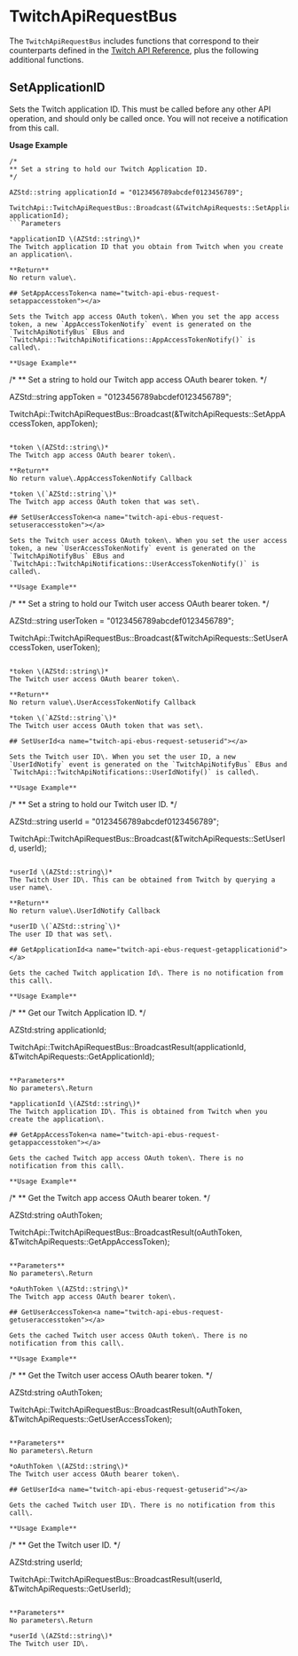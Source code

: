 # TwitchApiRequestBus<a name="twitch-api-ebus-request-bus"></a>

The `TwitchApiRequestBus` includes functions that correspond to their counterparts defined in the [Twitch API Reference](https://dev.twitch.tv/docs/api/reference), plus the following additional functions\.

## SetApplicationID<a name="twitch-api-ebus-request-setapplicationid"></a>

Sets the Twitch application ID\. This must be called before any other API operation, and should only be called once\. You will not receive a notification from this call\.

**Usage Example**

```
/*
** Set a string to hold our Twitch Application ID.
*/
 
AZStd::string applicationId = "0123456789abcdef0123456789";
 
TwitchApi::TwitchApiRequestBus::Broadcast(&TwitchApiRequests::SetApplicationId, applicationId);
```Parameters

*applicationID \(AZStd::string\)*  
The Twitch application ID that you obtain from Twitch when you create an application\.

**Return**  
No return value\.

## SetAppAccessToken<a name="twitch-api-ebus-request-setappaccesstoken"></a>

Sets the Twitch app access OAuth token\. When you set the app access token, a new `AppAccessTokenNotify` event is generated on the `TwitchApiNotifyBus` EBus and `TwitchApi::TwitchApiNotifications::AppAccessTokenNotify()` is called\.

**Usage Example**

```
/*
** Set a string to hold our Twitch app access OAuth bearer token.
*/

AZStd::string appToken = "0123456789abcdef0123456789";
 
TwitchApi::TwitchApiRequestBus::Broadcast(&TwitchApiRequests::SetAppAccessToken, appToken);
```Parameters

*token \(AZStd::string\)*  
The Twitch app access OAuth bearer token\.

**Return**  
No return value\.AppAccessTokenNotify Callback

*token \(`AZStd::string`\)*  
The Twitch app access OAuth token that was set\.

## SetUserAccessToken<a name="twitch-api-ebus-request-setuseraccesstoken"></a>

Sets the Twitch user access OAuth token\. When you set the user access token, a new `UserAccessTokenNotify` event is generated on the `TwitchApiNotifyBus` EBus and `TwitchApi::TwitchApiNotifications::UserAccessTokenNotify()` is called\.

**Usage Example**

```
/*
** Set a string to hold our Twitch user access OAuth bearer token.
*/

AZStd::string userToken = "0123456789abcdef0123456789";
 
TwitchApi::TwitchApiRequestBus::Broadcast(&TwitchApiRequests::SetUserAccessToken, userToken);
```Parameters

*token \(AZStd::string\)*  
The Twitch user access OAuth bearer token\.

**Return**  
No return value\.UserAccessTokenNotify Callback

*token \(`AZStd::string`\)*  
The Twitch user access OAuth token that was set\.

## SetUserId<a name="twitch-api-ebus-request-setuserid"></a>

Sets the Twitch user ID\. When you set the user ID, a new `UserIdNotify` event is generated on the `TwitchApiNotifyBus` EBus and `TwitchApi::TwitchApiNotifications::UserIdNotify()` is called\.

**Usage Example**

```
/*
** Set a string to hold our Twitch user ID.
*/

AZStd::string userId = "0123456789abcdef0123456789";
 
TwitchApi::TwitchApiRequestBus::Broadcast(&TwitchApiRequests::SetUserId, userId);
```Parameters

*userId \(AZStd::string\)*  
The Twitch User ID\. This can be obtained from Twitch by querying a user name\.

**Return**  
No return value\.UserIdNotify Callback

*userID \(`AZStd::string`\)*  
The user ID that was set\.

## GetApplicationId<a name="twitch-api-ebus-request-getapplicationid"></a>

Gets the cached Twitch application Id\. There is no notification from this call\.

**Usage Example**

```
/*
** Get our Twitch Application ID.
*/

AZStd:string applicationId;
  
TwitchApi::TwitchApiRequestBus::BroadcastResult(applicationId, &TwitchApiRequests::GetApplicationId);
```

**Parameters**  
No parameters\.Return

*applicationId \(AZStd::string\)*  
The Twitch application ID\. This is obtained from Twitch when you create the application\.

## GetAppAccessToken<a name="twitch-api-ebus-request-getappaccesstoken"></a>

Gets the cached Twitch app access OAuth token\. There is no notification from this call\.

**Usage Example**

```
/*
** Get the Twitch app access OAuth bearer token.
*/

AZStd:string oAuthToken;
  
TwitchApi::TwitchApiRequestBus::BroadcastResult(oAuthToken, &TwitchApiRequests::GetAppAccessToken);
```

**Parameters**  
No parameters\.Return

*oAuthToken \(AZStd::string\)*  
The Twitch app access OAuth bearer token\.

## GetUserAccessToken<a name="twitch-api-ebus-request-getuseraccesstoken"></a>

Gets the cached Twitch user access OAuth token\. There is no notification from this call\.

**Usage Example**

```
/*
** Get the Twitch user access OAuth bearer token.
*/

AZStd:string oAuthToken;
  
TwitchApi::TwitchApiRequestBus::BroadcastResult(oAuthToken, &TwitchApiRequests::GetUserAccessToken);
```

**Parameters**  
No parameters\.Return

*oAuthToken \(AZStd::string\)*  
The Twitch user access OAuth bearer token\.

## GetUserId<a name="twitch-api-ebus-request-getuserid"></a>

Gets the cached Twitch user ID\. There is no notification from this call\.

**Usage Example**

```
/*
** Get the Twitch user ID.
*/

AZStd:string userId;
  
TwitchApi::TwitchApiRequestBus::BroadcastResult(userId, &TwitchApiRequests::GetUserId);
```

**Parameters**  
No parameters\.Return

*userId \(AZStd::string\)*  
The Twitch user ID\.